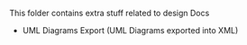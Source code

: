 This folder contains extra stuff related to design Docs
- UML Diagrams Export (UML Diagrams exported into XML)
